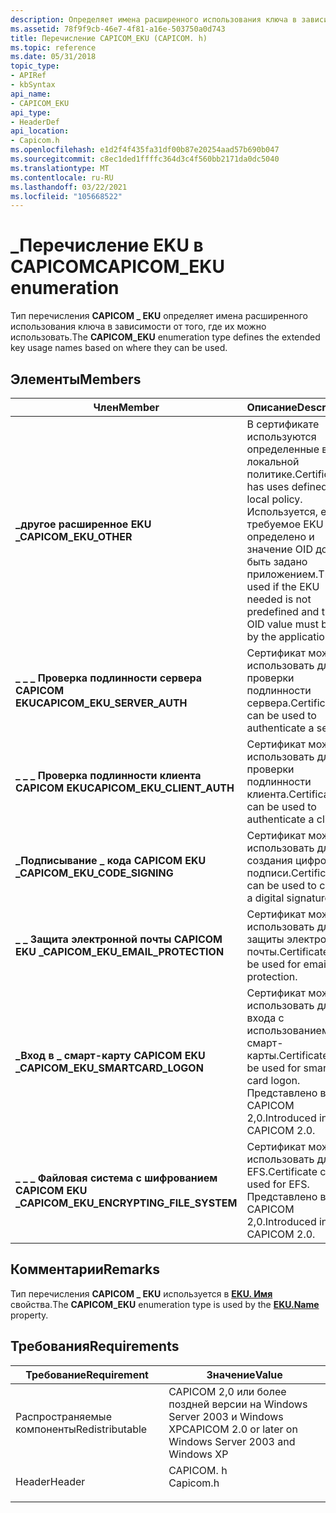 ```yaml
---
description: Определяет имена расширенного использования ключа в зависимости от того, где их можно использовать.
ms.assetid: 78f9f9cb-46e7-4f81-a16e-503750a0d743
title: Перечисление CAPICOM_EKU (CAPICOM. h)
ms.topic: reference
ms.date: 05/31/2018
topic_type:
- APIRef
- kbSyntax
api_name:
- CAPICOM_EKU
api_type:
- HeaderDef
api_location:
- Capicom.h
ms.openlocfilehash: e1d2f4f435fa31df00b87e20254aad57b690b047
ms.sourcegitcommit: c8ec1ded1ffffc364d3c4f560bb2171da0dc5040
ms.translationtype: MT
ms.contentlocale: ru-RU
ms.lasthandoff: 03/22/2021
ms.locfileid: "105668522"
---
```

# <a name="capicom_eku-enumeration"></a><span data-ttu-id="a7be7-103">\_Перечисление EKU в CAPICOM</span><span class="sxs-lookup"><span data-stu-id="a7be7-103">CAPICOM\_EKU enumeration</span></span>

<span data-ttu-id="a7be7-104">Тип перечисления **CAPICOM \_ EKU** определяет имена расширенного использования ключа в зависимости от того, где их можно использовать.</span><span class="sxs-lookup"><span data-stu-id="a7be7-104">The **CAPICOM\_EKU** enumeration type defines the extended key usage names based on where they can be used.</span></span>

## <a name="members"></a><span data-ttu-id="a7be7-105">Элементы</span><span class="sxs-lookup"><span data-stu-id="a7be7-105">Members</span></span>



| <span data-ttu-id="a7be7-106">Член</span><span class="sxs-lookup"><span data-stu-id="a7be7-106">Member</span></span>                                     | <span data-ttu-id="a7be7-107">Описание</span><span class="sxs-lookup"><span data-stu-id="a7be7-107">Description</span></span>                                                                                                                                                 | <span data-ttu-id="a7be7-108">Значение</span><span class="sxs-lookup"><span data-stu-id="a7be7-108">Value</span></span> |
|--------------------------------------------|-------------------------------------------------------------------------------------------------------------------------------------------------------------|-------|
| <span data-ttu-id="a7be7-109">**\_другое расширенное EKU \_**</span><span class="sxs-lookup"><span data-stu-id="a7be7-109">**CAPICOM\_EKU\_OTHER**</span></span>                    | <span data-ttu-id="a7be7-110">В сертификате используются определенные в локальной политике.</span><span class="sxs-lookup"><span data-stu-id="a7be7-110">Certificate has uses defined in local policy.</span></span> <span data-ttu-id="a7be7-111">Используется, если требуемое EKU не определено и значение OID должно быть задано приложением.</span><span class="sxs-lookup"><span data-stu-id="a7be7-111">This is used if the EKU needed is not predefined and the OID value must be set by the application.</span></span><br/> | <span data-ttu-id="a7be7-112">0</span><span class="sxs-lookup"><span data-stu-id="a7be7-112">0</span></span>     |
| <span data-ttu-id="a7be7-113">**\_ \_ \_ Проверка подлинности сервера CAPICOM EKU**</span><span class="sxs-lookup"><span data-stu-id="a7be7-113">**CAPICOM\_EKU\_SERVER\_AUTH**</span></span>             | <span data-ttu-id="a7be7-114">Сертификат можно использовать для проверки подлинности сервера.</span><span class="sxs-lookup"><span data-stu-id="a7be7-114">Certificate can be used to authenticate a server.</span></span><br/>                                                                                                | <span data-ttu-id="a7be7-115">1</span><span class="sxs-lookup"><span data-stu-id="a7be7-115">1</span></span>     |
| <span data-ttu-id="a7be7-116">**\_ \_ \_ Проверка подлинности клиента CAPICOM EKU**</span><span class="sxs-lookup"><span data-stu-id="a7be7-116">**CAPICOM\_EKU\_CLIENT\_AUTH**</span></span>             | <span data-ttu-id="a7be7-117">Сертификат можно использовать для проверки подлинности клиента.</span><span class="sxs-lookup"><span data-stu-id="a7be7-117">Certificate can be used to authenticate a client.</span></span><br/>                                                                                                | <span data-ttu-id="a7be7-118">2</span><span class="sxs-lookup"><span data-stu-id="a7be7-118">2</span></span>     |
| <span data-ttu-id="a7be7-119">**\_Подписывание \_ кода CAPICOM EKU \_**</span><span class="sxs-lookup"><span data-stu-id="a7be7-119">**CAPICOM\_EKU\_CODE\_SIGNING**</span></span>            | <span data-ttu-id="a7be7-120">Сертификат можно использовать для создания цифровой подписи.</span><span class="sxs-lookup"><span data-stu-id="a7be7-120">Certificate can be used to create a digital signature.</span></span><br/>                                                                                           | <span data-ttu-id="a7be7-121">3</span><span class="sxs-lookup"><span data-stu-id="a7be7-121">3</span></span>     |
| <span data-ttu-id="a7be7-122">**\_ \_ Защита электронной почты CAPICOM EKU \_**</span><span class="sxs-lookup"><span data-stu-id="a7be7-122">**CAPICOM\_EKU\_EMAIL\_PROTECTION**</span></span>        | <span data-ttu-id="a7be7-123">Сертификат можно использовать для защиты электронной почты.</span><span class="sxs-lookup"><span data-stu-id="a7be7-123">Certificate can be used for email protection.</span></span><br/>                                                                                                    | <span data-ttu-id="a7be7-124">4</span><span class="sxs-lookup"><span data-stu-id="a7be7-124">4</span></span>     |
| <span data-ttu-id="a7be7-125">**\_Вход в \_ смарт-карту CAPICOM EKU \_**</span><span class="sxs-lookup"><span data-stu-id="a7be7-125">**CAPICOM\_EKU\_SMARTCARD\_LOGON**</span></span>         | <span data-ttu-id="a7be7-126">Сертификат можно использовать для входа с использованием смарт-карты.</span><span class="sxs-lookup"><span data-stu-id="a7be7-126">Certificate can be used for smart card logon.</span></span> <span data-ttu-id="a7be7-127">Представлено в CAPICOM 2,0.</span><span class="sxs-lookup"><span data-stu-id="a7be7-127">Introduced in CAPICOM 2.0.</span></span><br/>                                                                         | <span data-ttu-id="a7be7-128">5</span><span class="sxs-lookup"><span data-stu-id="a7be7-128">5</span></span>     |
| <span data-ttu-id="a7be7-129">**\_ \_ \_ Файловая система с шифрованием CAPICOM EKU \_**</span><span class="sxs-lookup"><span data-stu-id="a7be7-129">**CAPICOM\_EKU\_ENCRYPTING\_FILE\_SYSTEM**</span></span> | <span data-ttu-id="a7be7-130">Сертификат можно использовать для EFS.</span><span class="sxs-lookup"><span data-stu-id="a7be7-130">Certificate can be used for EFS.</span></span> <span data-ttu-id="a7be7-131">Представлено в CAPICOM 2,0.</span><span class="sxs-lookup"><span data-stu-id="a7be7-131">Introduced in CAPICOM 2.0.</span></span><br/>                                                                                      | <span data-ttu-id="a7be7-132">6</span><span class="sxs-lookup"><span data-stu-id="a7be7-132">6</span></span>     |



## <a name="remarks"></a><span data-ttu-id="a7be7-133">Комментарии</span><span class="sxs-lookup"><span data-stu-id="a7be7-133">Remarks</span></span>

<span data-ttu-id="a7be7-134">Тип перечисления **CAPICOM \_ EKU** используется в [**EKU. Имя**](eku-name.md) свойства.</span><span class="sxs-lookup"><span data-stu-id="a7be7-134">The **CAPICOM\_EKU** enumeration type is used by the [**EKU.Name**](eku-name.md) property.</span></span>

## <a name="requirements"></a><span data-ttu-id="a7be7-135">Требования</span><span class="sxs-lookup"><span data-stu-id="a7be7-135">Requirements</span></span>



| <span data-ttu-id="a7be7-136">Требование</span><span class="sxs-lookup"><span data-stu-id="a7be7-136">Requirement</span></span> | <span data-ttu-id="a7be7-137">Значение</span><span class="sxs-lookup"><span data-stu-id="a7be7-137">Value</span></span> |
|----------------------------|--------------------------------------------------------------------------------------|
| <span data-ttu-id="a7be7-138">Распространяемые компоненты</span><span class="sxs-lookup"><span data-stu-id="a7be7-138">Redistributable</span></span><br/> | <span data-ttu-id="a7be7-139">CAPICOM 2,0 или более поздней версии на Windows Server 2003 и Windows XP</span><span class="sxs-lookup"><span data-stu-id="a7be7-139">CAPICOM 2.0 or later on Windows Server 2003 and Windows XP</span></span><br/>                |
| <span data-ttu-id="a7be7-140">Header</span><span class="sxs-lookup"><span data-stu-id="a7be7-140">Header</span></span><br/>          | <dl> <span data-ttu-id="a7be7-141"><dt>CAPICOM. h</dt></span><span class="sxs-lookup"><span data-stu-id="a7be7-141"><dt>Capicom.h</dt></span></span> </dl> |



 

 




